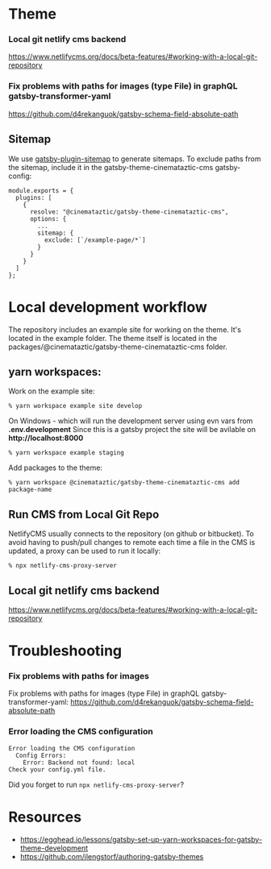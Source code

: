 # Theme
### Local git netlify cms backend
https://www.netlifycms.org/docs/beta-features/#working-with-a-local-git-repository

### Fix problems with paths for images (type File) in graphQL gatsby-transformer-yaml
https://github.com/d4rekanguok/gatsby-schema-field-absolute-path

## Sitemap
We use [gatsby-plugin-sitemap](https://www.gatsbyjs.org/packages/gatsby-plugin-sitemap/) to generate sitemaps. To exclude paths from the sitemap, include it in the gatsby-theme-cinemataztic-cms gatsby-config: 

```
module.exports = {
  plugins: [
    {
      resolve: "@cinemataztic/gatsby-theme-cinemataztic-cms",
      options: {
        ...
        sitemap: {
          exclude: [`/example-page/*`]
        }
      }
    }
  ]
};
```

# Local development workflow
The repository includes an example site for working on the theme. It's located in the example folder. 
The theme itself is located in the packages/@cinemataztic/gatsby-theme-cinemataztic-cms folder. 

## yarn workspaces:
Work on the example site: 
```
% yarn workspace example site develop
```

On Windows - which will run the development server using evn vars from **.env.development** 
Since this is a gatsby project the site will be avilable on **http://localhost:8000**

```
% yarn workspace example staging
```

Add packages to the theme: 
```
% yarn workspace @cinemataztic/gatsby-theme-cinemataztic-cms add package-name
```

## Run CMS from Local Git Repo
NetlifyCMS usually connects to the repository (on github or bitbucket). To avoid having to push/pull changes to remote each time a file in the CMS is updated, a proxy can be used to run it locally:
```
% npx netlify-cms-proxy-server
```

## Local git netlify cms backend
https://www.netlifycms.org/docs/beta-features/#working-with-a-local-git-repository

# Troubleshooting
### Fix problems with paths for images
Fix problems with paths for images (type File) in graphQL gatsby-transformer-yaml: https://github.com/d4rekanguok/gatsby-schema-field-absolute-path
### Error loading the CMS configuration
```
Error loading the CMS configuration
  Config Errors:
    Error: Backend not found: local
Check your config.yml file.
```
Did you forget to run `npx netlify-cms-proxy-server`?

# Resources
 - https://egghead.io/lessons/gatsby-set-up-yarn-workspaces-for-gatsby-theme-development
 - https://github.com/jlengstorf/authoring-gatsby-themes

